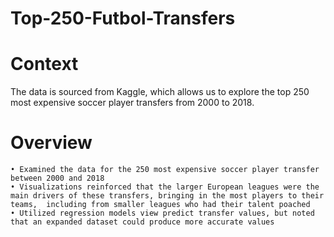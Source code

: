 # Top-250-Futbol-Transfers

# Context 
The data is sourced from Kaggle, which allows us to explore the top 250 most expensive soccer player transfers from 2000 to 2018.

# Overview
    • Examined the data for the 250 most expensive soccer player transfer between 2000 and 2018
    • Visualizations reinforced that the larger European leagues were the main drivers of these transfers, bringing in the most players to their teams,  including from smaller leagues who had their talent poached
    • Utilized regression models view predict transfer values, but noted that an expanded dataset could produce more accurate values
